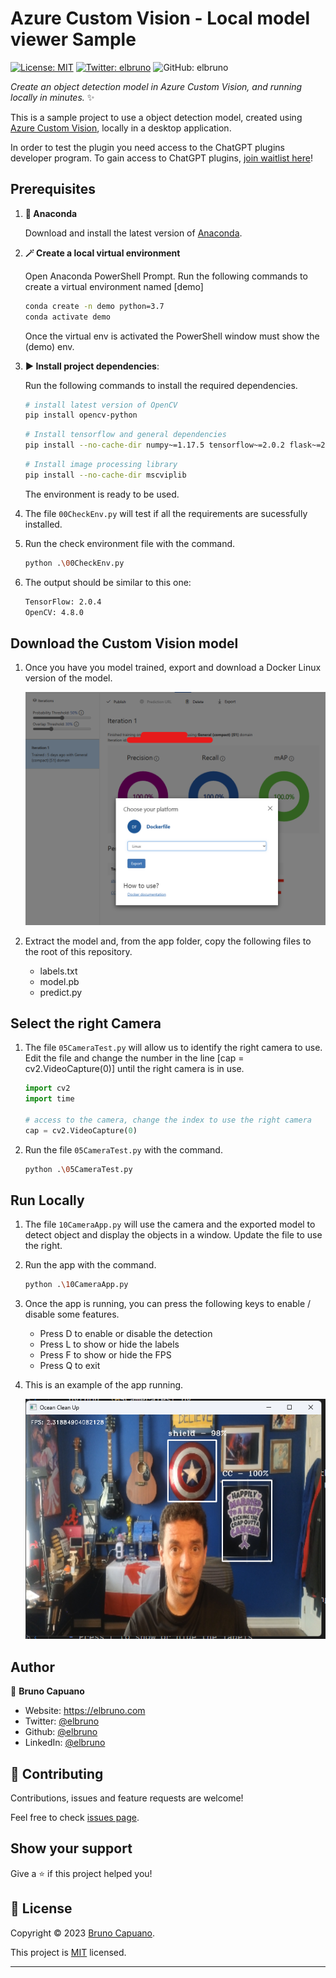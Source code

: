# Azure Custom Vision - Local model viewer Sample

[![License: MIT](https://img.shields.io/badge/License-MIT-yellow.svg)](/LICENSE)
[![Twitter: elbruno](https://img.shields.io/twitter/follow/elbruno.svg?style=social)](https://twitter.com/elbruno)
![GitHub: elbruno](https://img.shields.io/github/followers/elbruno?style=social)

_Create an object detection model in Azure Custom Vision, and running locally in minutes._ ✨

This is a sample project to use a object detection model, created using  [Azure Custom Vision](https://customvision.ai), locally in a desktop application. 

In order to test the plugin you need access to the ChatGPT plugins developer program. To gain access to ChatGPT plugins, [join waitlist here](https://openai.com/waitlist/plugins)!


## Prerequisites

1. **🐍 Anaconda**

    Download and install the latest version of [Anaconda](https://www.anaconda.com/).
1. **🪄 Create a local virtual environment**

    Open Anaconda PowerShell Prompt.
    Run the following commands to create a virtual environment named [demo]

    ```bash
    conda create -n demo python=3.7
    conda activate demo
    ```
    
    Once the virtual env is activated the PowerShell window must show the (demo) env.

1. **▶️ Install project dependencies**: 

    Run the following commands to install the required dependencies.

    ```bash
    # install latest version of OpenCV
    pip install opencv-python
    ```

    ```bash
    # Install tensorflow and general dependencies
    pip install --no-cache-dir numpy~=1.17.5 tensorflow~=2.0.2 flask~=2.1.2 pillow~=7.2.0 protobuf~=3.20.0
    ```
    
    ```bash
    # Install image processing library
    pip install --no-cache-dir mscviplib
    ```

    The environment is ready to be used.

1. The file `00CheckEnv.py` will test if all the requirements are sucessfully installed.

1. Run the check environment file with the command.

    ```bash    
    python .\00CheckEnv.py
    ```

1. The output should be similar to this one:

    ```bash    
    TensorFlow: 2.0.4
    OpenCV: 4.8.0
    ```

## Download the Custom Vision model

1. Once you have you model trained, export and download a Docker Linux version of the model.

    ![Export model to Docker Linux](/img/cvdownloadlinux.png "Export model to Docker Linux")

2. Extract the model and, from the app folder, copy the following files to the root of this repository.
    - labels.txt
    - model.pb
    - predict.py

## Select the right Camera

1. The file `05CameraTest.py` will allow us to identify the right camera to use. Edit the file and change  the number in the line [cap = cv2.VideoCapture(0)] until the right camera is in use.

    ```python
    import cv2
    import time

    # access to the camera, change the index to use the right camera
    cap = cv2.VideoCapture(0)
    ```

1. Run the file `05CameraTest.py` with the command.

    ```bash    
    python .\05CameraTest.py
    ```

## Run Locally

1. The file `10CameraApp.py` will use the camera and the exported model to detect object and display the objects in a window. Update the file to use the right.

1. Run the app with the command.

    ```bash    
    python .\10CameraApp.py
    ```

1. Once the app is running, you can press the following keys to enable / disable some features.
    - Press D to enable or disable the detection
    - Press L to show or hide the labels
    - Press F to show or hide the FPS
    - Press Q to exit


1. This is an example of the app running.

    ![Detecting Captain America Shield and Cancer Sign](/img/objectdetected.png "Detecting Captain America Shield and Cancer Sign")

## Author

👤 **Bruno Capuano**

* Website: https://elbruno.com
* Twitter: [@elbruno](https://twitter.com/elbruno)
* Github: [@elbruno](https://github.com/elbruno)
* LinkedIn: [@elbruno](https://linkedin.com/in/elbruno)

## 🤝 Contributing

Contributions, issues and feature requests are welcome!

Feel free to check [issues page](https://github.com/elbruno/OpenAI-Plugin-NET-Sample/issues).

## Show your support

Give a ⭐️ if this project helped you!


## 📝 License

Copyright &copy; 2023 [Bruno Capuano](https://github.com/elbruno).

This project is [MIT](/LICENSE) licensed.

***